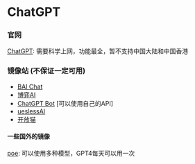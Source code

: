 # ChatGPT

### 官网

[ChatGPT](https://chat.openai.com/): 需要科学上网，功能最全，暂不支持中国大陆和中国香港

### 镜像站 (不保证一定可用)

* [BAI Chat](https://chatbot.theb.ai/)
* [博弈AI](https://ai.bo-e.com/)
* [ChatGPT Bot](https://chat2.xeasy.me/) \[可以使用自己的API]
* [ueslessAI](http://ai.usesless.com/)
* [开放猫](http://openmao.com/)

#### 一些国外的镜像

[poe](https://poe.com/): 可以使用多种模型，GPT4每天可以用一次
